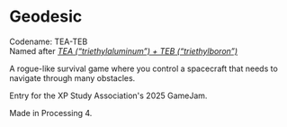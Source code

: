 # Geodesic
Codename: TEA-TEB\
Named after _[TEA (“triethylaluminum”) + TEB (“triethylboron”)](https://en.wiktionary.org/wiki/TEA-TEB)_

A rogue-like survival game where you control a spacecraft
that needs to navigate through many obstacles.

Entry for the XP Study Association's 2025 GameJam.

Made in Processing 4.

